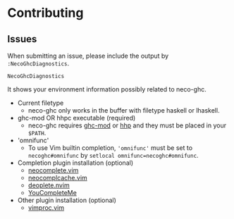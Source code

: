 # Contributing

## Issues
When submitting an issue, please include the output by `:NecoGhcDiagnostics`.

```vim
NecoGhcDiagnostics
```

It shows your environment information possibly related to neco-ghc.

- Current filetype
    - neco-ghc only works in the buffer with filetype haskell or lhaskell.
- ghc-mod OR hhpc executable (required)
    - neco-ghc requires [ghc-mod](https://github.com/kazu-yamamoto/ghc-mod) or [hhp](https://github.com/kazu-yamamoto/hhp) and they must be placed in your `$PATH`.
- 'omnifunc'
    - To use Vim builtin completion, `'omnifunc'` must be set to `necoghc#omnifunc` by `setlocal omnifunc=necoghc#omnifunc`.
- Completion plugin installation (optional)
    - [neocomplete.vim](https://github.com/Shougo/neocomplete.vim)
    - [neocomplcache.vim](https://github.com/Shougo/neocomplcache.vim)
    - [deoplete.nvim](https://github.com/Shougo/deoplete.nvim)
    - [YouCompleteMe](https://github.com/Valloric/YouCompleteMe)
- Other  plugin installation (optional)
    - [vimproc.vim](https://github.com/Shougo/vimproc.vim)
